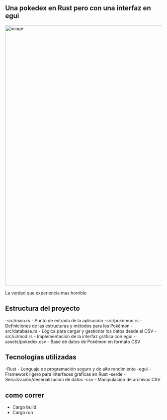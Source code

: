 ## Una pokedex en Rust pero con una interfaz en egui

<img width="840" alt="image" src="https://github.com/user-attachments/assets/ea3263ff-690e-4fd8-8dad-c4859f589cc3" />

La verdad que experiencia mas horrible 

## Estructura del proyecto

-src/main.rs - Punto de entrada de la aplicación
-src/pokemon.rs - Definiciones de las estructuras y métodos para los Pokémon
-src/database.rs - Lógica para cargar y gestionar los datos desde el CSV
-src/ui/mod.rs - Implementación de la interfaz gráfica con egui
-assets/pokedex.csv - Base de datos de Pokémon en formato CSV

## Tecnologías utilizadas

-Rust - Lenguaje de programación seguro y de alto rendimiento
-egui - Framework ligero para interfaces gráficas en Rust
-serde - Serialización/deserialización de datos
-csv - Manipulación de archivos CSV

## como correr

- Cargo build
- Cargo run
